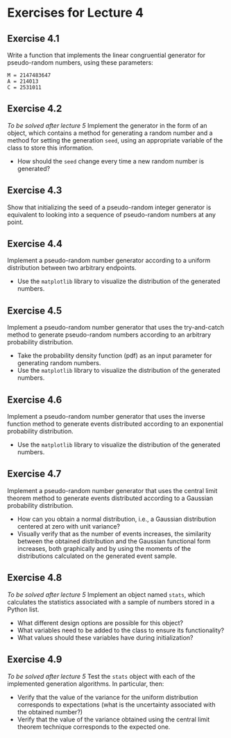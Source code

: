 # Exercises for Lecture 4

## Exercise 4.1

Write a function that implements the linear congruential generator for pseudo-random numbers,
using these parameters:
``` 
M = 2147483647
A = 214013
C = 2531011
```

## Exercise 4.2

*To be solved after lecture 5*
Implement the generator in the form of an object,
which contains a method for generating a random number
and a method for setting the generation ```seed```,
using an appropriate variable of the class
to store this information.
  * How should the ```seed``` change
    every time a new random number is generated?

## Exercise 4.3

Show that initializing the seed of a pseudo-random integer generator
is equivalent to looking into a sequence of pseudo-random numbers
at any point.

## Exercise 4.4

Implement a pseudo-random number generator according to a uniform distribution
between two arbitrary endpoints.
  * Use the ```matplotlib``` library to visualize the distribution
    of the generated numbers.

## Exercise 4.5

Implement a pseudo-random number generator that uses the try-and-catch method
to generate pseudo-random numbers according to an arbitrary probability distribution.
  * Take the probability density function (pdf) as an input parameter
    for generating random numbers.
  * Use the ```matplotlib``` library to visualize the distribution
    of the generated numbers.

## Exercise 4.6

Implement a pseudo-random number generator that uses the inverse function method
to generate events distributed according to an exponential probability distribution.
  * Use the ```matplotlib``` library to visualize the distribution
    of the generated numbers.

## Exercise 4.7

Implement a pseudo-random number generator that uses the central limit theorem method
to generate events distributed according to a Gaussian probability distribution.
  * How can you obtain a normal distribution,
    i.e., a Gaussian distribution centered at zero with unit variance?
  * Visually verify that as the number of events increases,
    the similarity between the obtained distribution and the Gaussian functional form increases,
    both graphically and by using the moments of the distributions
    calculated on the generated event sample.

## Exercise 4.8

*To be solved after lecture 5*
Implement an object named ```stats```,
which calculates the statistics associated with a sample of numbers
stored in a Python list.
  * What different design options are possible for this object?
  * What variables need to be added to the class to ensure its functionality?
  * What values should these variables have during initialization?

## Exercise 4.9

*To be solved after lecture 5*
Test the ```stats``` object with each of the implemented generation algorithms.
In particular, then:
  * Verify that the value of the variance for the uniform distribution corresponds to expectations
    (what is the uncertainty associated with the obtained number?)
  * Verify that the value of the variance obtained using the central limit theorem technique
    corresponds to the expected one.